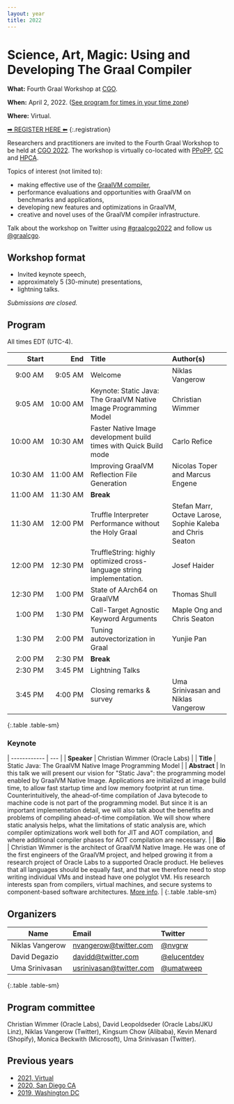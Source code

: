 ```yaml
---
layout: year
title: 2022
---
```


# Science, Art, Magic: Using and Developing The Graal Compiler

**What:** Fourth Graal Workshop at [CGO](https://www.cgo.org).

**When:** April 2, 2022. ([See program for times in your time zone](https://conf.researchr.org/program/cgo-2022/program-cgo-2022))

**Where:** Virtual.

<style>
  .registration {
    text-decoration: underline;
    font-size: 3vw;
    text-align: center;
  }
</style>

[&#x27A1; REGISTER HERE &#x2B05;](https://conf.researchr.org/attending/cgo-2022/registration)
{:.registration}

Researchers and practitioners are invited to the Fourth Graal Workshop to be held at [CGO 2022](https://conf.researchr.org/home/cgo-2022). The workshop is virtually co-located with [PPoPP](https://conf.researchr.org/home/PPoPP-2022), [CC](https://conf.researchr.org/home/CC-2022) and [HPCA](https://hpca-conf.org/2022/).

Topics of interest (not limited to):
- making effective use of the [GraalVM compiler](https://github.com/oracle/graal),
- performance evaluations and opportunities with GraalVM on benchmarks and applications,
- developing new features and optimizations in GraalVM,
- creative and novel uses of the GraalVM compiler infrastructure.

Talk about the workshop on Twitter using [#graalcgo2022](https://twitter.com/search?q=%23graalcgo2022) and follow us [@graalcgo](https://twitter.com/graalcgo).

## Workshop format
- Invited keynote speech,
- approximately 5 (30-minute) presentations,
- lightning talks.

*Submissions are closed.*

## Program

All times EDT (UTC-4).

| Start         | End           | Title                                                                 | Author(s)                                                  |
| ------------: | ------------: | :-------------------------------------------------------------------- | :--------------------------------------------------------- |
|  9:00&nbsp;AM |  9:05&nbsp;AM | Welcome                                                               | Niklas Vangerow                                            |
|  9:05&nbsp;AM | 10:00&nbsp;AM | Keynote: Static Java: The GraalVM Native Image Programming Model      | Christian Wimmer                                           |
| 10:00&nbsp;AM | 10:30&nbsp;AM | Faster Native Image development build times with Quick Build mode     | Carlo Refice                                               |
| 10:30&nbsp;AM | 11:00&nbsp;AM | Improving GraalVM Reflection File Generation                          | Nicolas Toper and Marcus Engene                            |
| 11:00&nbsp;AM | 11:30&nbsp;AM | **Break**                                                             |                                                            |
| 11:30&nbsp;AM | 12:00&nbsp;PM | Truffle Interpreter Performance without the Holy Graal                | Stefan Marr, Octave Larose, Sophie Kaleba and Chris Seaton |
| 12:00&nbsp;PM | 12:30&nbsp;PM | TruffleString: highly optimized cross-language string implementation. | Josef Haider                                               |
| 12:30&nbsp;PM |  1:00&nbsp;PM | State of AArch64 on GraalVM                                           | Thomas Shull                                               |
|  1:00&nbsp;PM |  1:30&nbsp;PM | Call-Target Agnostic Keyword Arguments                                | Maple Ong and Chris Seaton                                 |
|  1:30&nbsp;PM |  2:00&nbsp;PM | Tuning autovectorization in Graal                                     | Yunjie Pan                                                 |
|  2:00&nbsp;PM |  2:30&nbsp;PM | **Break**                                                             |                                                            |
|  2:30&nbsp;PM |  3:45&nbsp;PM | Lightning Talks                                                       |                                                            |
|  3:45&nbsp;PM |  4:00&nbsp;PM | Closing remarks &amp; survey                                          | Uma Srinivasan and Niklas Vangerow                         |
{:.table .table-sm}

### Keynote

| ------------ | --- |
| **Speaker**  | Christian Wimmer (Oracle Labs) |
| **Title**    | Static Java: The GraalVM Native Image Programming Model |
| **Abstract** | In this talk we will present our vision for "Static Java": the programming model enabled by GraalVM Native Image. Applications are initialized at image build time, to allow fast startup time and low memory footprint at run time. Counterintuitively, the ahead-of-time compilation of Java bytecode to machine code is not part of the programming model. But since it is an important implementation detail, we will also talk about the benefits and problems of compiling ahead-of-time compilation. We will show where static analysis helps, what the limitations of static analysis are, which compiler optimizations work well both for JIT and AOT compilation, and where additional compiler phases for AOT compilation are necessary. |
| **Bio**      | Christian Wimmer is the architect of GraalVM Native Image. He was one of the first engineers of the GraalVM project, and helped growing it from a research project of Oracle Labs to a supported Oracle product. He believes that all languages should be equally fast, and that we therefore need to stop writing individual VMs and instead have one polyglot VM. His research interests span from compilers, virtual machines, and secure systems to component-based software architectures. [More info](https://conf.researchr.org/profile/cgo-2022/christianwimmer). |
{:.table .table-sm}

## Organizers

| Name            | Email                                                     | Twitter                                         |
| --------------- | :-------------------------------------------------------- | :---------------------------------------------- |
| Niklas Vangerow | [nvangerow@twitter.com](mailto:nvangerow@twitter.com)     | [@nvgrw](https://twitter.com/nvgrw)             |
| David Degazio   | [davidd@twitter.com](mailto:davidd@twitter.com)           | [@elucentdev](https://twitter.com/elucentdev)   |
| Uma Srinivasan  | [usrinivasan@twitter.com](mailto:usrinivasan@twitter.com) | [@umatweep](https://twitter.com/umatweep)       |
{:.table .table-sm}

## Program committee

Christian Wimmer (Oracle Labs), David Leopoldseder (Oracle Labs/JKU Linz), Niklas Vangerow (Twitter),
Kingsum Chow (Alibaba), Kevin Menard (Shopify), Monica Beckwith (Microsoft), Uma Srinivasan (Twitter).

## Previous years

* [2021, Virtual](../2021/)
* [2020, San Diego CA](../2020/)
* [2019, Washington DC](../2019/)
